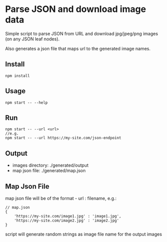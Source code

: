 # Parse JSON and download image data

Simple script to parse JSON from URL and download jpg/jpeg/png images (on any JSON leaf nodes).

Also generates a json file that maps url to the generated image names.

## Install
```
npm install
```

## Usage
```
npm start -- --help
```

## Run
```
npm start -- --url <url>
//e.g.
npm start -- --url https://my-site.com/json-endpoint
```
## Output
- images directory: ./generated/output
- map json file: ./generated/map.json

## Map Json File
map json file will be of the format  - url : filename, e.g.:
```
// map.json
{
    'https://my-site.com/image1.jpg' : 'image1.jpg',
    'https://my-site.com/image2.jpg' : 'image2.jpg'
}

```
script will generate random strings as image file name for the output images
